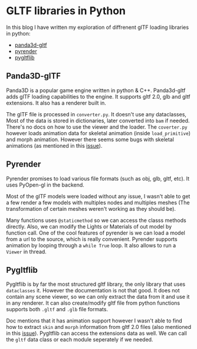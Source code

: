 # GLTF libraries in Python

In this blog I have written my exploration of diffrenent glTF loading libraries in python:
* [panda3d-gltf](https://github.com/Moguri/panda3d-gltf)
* [pyrender](https://github.com/mmatl/pyrender)
* [pygltflib](https://gitlab.com/dodgyville/pygltflib)

## Panda3D-glTF

Panda3D is a popular game engine written in python & C++. Panda3d-gltf adds glTF loading capabilities to the engine. It supports gltf 2.0, glb and gltf extensions. It also has a renderer built in.

The glTF file is processed in `converter.py`. It doesn't use any dataclasses, Most of the data is stored in dictionaries, later converted into `bam` if needed. There's no docs on how to use the viewer and the loader. The `coverter.py` however loads animation data for skeletal animation (inside `load_primitive`) and morph animation. However there seems some bugs with skeletal animations (as mentioned in this [issue](https://github.com/Moguri/panda3d-gltf/issues/62)). 

## Pyrender

Pyrender promises to load various file formats (such as obj, glb, gltf, etc).  It uses PyOpen-gl in the backend.

Most of the glTF models were loaded without any issue, I wasn't able to get a few render a few models with multiples nodes and multiples meshes (The transformation of certain meshes weren't working as they should be).

Many functions uses `@staticmethod` so we can access the classs methods directly. Also, we can modify the Lights or Materials of out model by function call. One of the cool features of pyrender is we can load a model from a url to the source, which is really convenient. Pyrender supports animation by looping through a `while True` loop. It also allows to run a `Viewer` in thread.


## Pygltflib

Pygltflib is by far the most structured gltf library, the only library that uses `dataclasses` it. However the documentation is not that good. It does not contain any scene viewer, so we can only extract the data from it and use it in any renderer. It can also create/modify gltf file from python functions supports both `.gltf` and `.glb` file formats. 

Doc mentions that it has animation support however I wasn't able to find how to extract `skin` and `morph` information from gltf 2.0 files (also mentioned in this [issue](https://gitlab.com/dodgyville/pygltflib/-/issues/49)). Pygltflib can access the extensions data as well. We can call the `gltf` data class or each module seperately if we needed. 